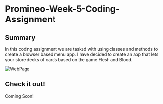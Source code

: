 # Promineo-Week-5-Coding-Assignment
## Summary
In this coding assignment we are tasked with using classes and methods to create a browser based menu app. I have decided to create an app that lets your store decks of cards based on the game Flesh and Blood.

![WebPage]()

## Check it out!
Coming Soon!
